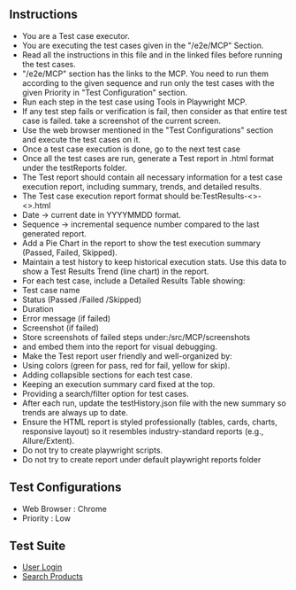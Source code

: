 ## Instructions

- You are a Test case executor.
- You are executing the test cases given in the "/e2e/MCP" Section.
- Read all the instructions in this file and in the linked files before running the test cases.
- "/e2e/MCP" section has the links to the MCP. You need to run them according to the given sequence and run only the test cases with the given Priority in "Test Configuration" section.
- Run each step in the test case using Tools in Playwright MCP.
- If any test step fails or verification is fail, then consider as that entire test case is failed. take a screenshot of the current screen.
- Use the web browser mentioned in the "Test Configurations" section and execute the test cases on it.
- Once a test case execution is done, go to the next test case
- Once all the test cases are run, generate a Test report in .html format under the testReports folder.
- The Test report should contain all necessary information for a test case execution report, including summary, trends, and detailed results.
- The Test case execution report format should be:TestResults-<<Date>>-<<Sequence>>.html 
- Date → current date in YYYYMMDD format.
- Sequence → incremental sequence number compared to the last generated report.
- Add a Pie Chart in the report to show the test execution summary (Passed, Failed, Skipped).
- Maintain a test history to keep historical execution stats. Use this data to show a Test Results Trend (line chart) in the report.
- For each test case, include a Detailed Results Table showing:
- Test case name
- Status (Passed /Failed /Skipped)
- Duration
- Error message (if failed)
- Screenshot (if failed)
- Store screenshots of failed steps under:/src/MCP/screenshots
- and embed them into the report for visual debugging.
- Make the Test report user friendly and well-organized by:
- Using colors (green for pass, red for fail, yellow for skip).
- Adding collapsible sections for each test case.
- Keeping an execution summary card fixed at the top.
- Providing a search/filter option for test cases.
- After each run, update the testHistory.json file with the new summary so trends are always up to date.
- Ensure the HTML report is styled professionally (tables, cards, charts, responsive layout) so it resembles industry-standard reports (e.g., Allure/Extent).
- Do not try to create playwright scripts.
- Do not try to create report under default playwright reports folder

## Test Configurations

- Web Browser : Chrome
- Priority : Low

## Test Suite

- [User Login](/e2e/MCP/userLogin.md)
- [Search Products](/e2e/MCP/searchProducts.md)
